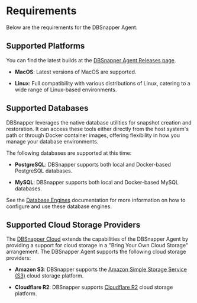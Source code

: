 # Requirements

Below are the requirements for the DBSnapper Agent.

## Supported Platforms

You can find the latest builds at the [DBSnapper Agent Releases page](https://github.com/dbsnapper/dbsnapper/releases).

- **MacOS**: Latest versions of MacOS are supported.

- **Linux**: Full compatibility with various distributions of Linux, catering to a wide range of Linux-based environments.

## Supported Databases

DBSnapper leverages the native database utilities for snapshot creation and restoration. It can access these tools either directly from the host system's path or through Docker container images, offering flexibility in how you manage your database environments.

The following databases are supported at this time:

- **PostgreSQL**: DBSnapper supports both local and Docker-based PostgreSQL databases.

- **MySQL**: DBSnapper supports both local and Docker-based MySQL databases.

See the [Database Engines](database-engines/introduction.md) documentation for more information on how to configure and use these database engines.

## Supported Cloud Storage Providers

The [DBSnapper Cloud](dbsnapper-cloud/introduction.md) extends the capabilities of the DBSnapper Agent by providing a support for cloud storage in a "Bring Your Own Cloud Storage" arrangement. The DBSnapper Agent supports the following cloud storage providers:

- **Amazon S3**: DBSnapper supports the [Amazon Simple Storage Service (S3)](https://aws.amazon.com/s3/) cloud storage platform.

- **Cloudflare R2**: DBSnapper supports [Cloudflare R2](https://developers.cloudflare.com/r2/) cloud storage platform.
